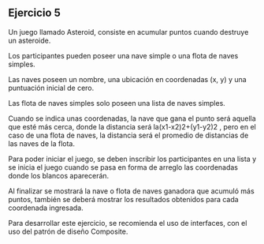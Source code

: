 ## Ejercicio 5
Un juego llamado Asteroid, consiste en acumular puntos cuando destruye un asteroide.

Los participantes pueden poseer una nave simple o una flota de naves simples.

Las naves poseen un nombre, una ubicación en coordenadas (x, y) y una puntuación inicial de cero. 

Las flota de naves simples solo poseen una lista de naves simples.

Cuando se indica unas coordenadas, la nave que gana el punto será aquella que esté más cerca, donde la distancia será la(x1-x2)2+(y1-y2)2 , pero en el caso de una flota de naves, la distancia será el promedio de distancias de las naves de la flota. 

Para poder iniciar el juego, se deben inscribir los participantes en una lista y se inicia el juego cuando se pasa en forma de arreglo las coordenadas donde los blancos aparecerán. 

Al finalizar se mostrará la nave o flota de naves ganadora que acumuló más puntos, también se deberá mostrar los resultados obtenidos para cada coordenada ingresada.

Para desarrollar este ejercicio, se recomienda el uso de interfaces, con el uso del patrón de diseño Composite.

